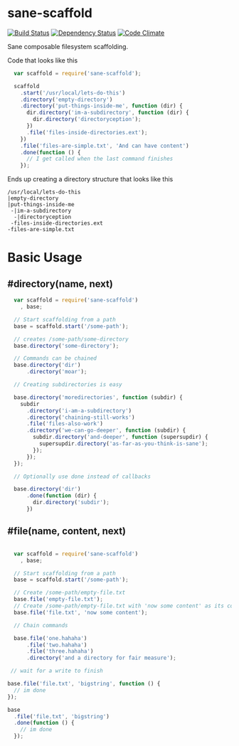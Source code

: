 # sane-scaffold

[![Build Status](https://travis-ci.org/BenJanecke/sane-scaffold.svg?branch=master)](https://travis-ci.org/BenJanecke/sane-scaffold) [![Dependency Status](https://gemnasium.com/BenJanecke/sane-scaffold.svg)](https://gemnasium.com/BenJanecke/sane-scaffold) [![Code Climate](https://codeclimate.com/github/BenJanecke/sane-scaffold.png)](https://codeclimate.com/github/BenJanecke/sane-scaffold)

Sane composable filesystem scaffolding.

Code that looks like this

```javascript
  var scaffold = require('sane-scaffold');

  scaffold
    .start('/usr/local/lets-do-this')
    .directory('empty-directory')
    .directory('put-things-inside-me', function (dir) {
      dir.directory('im-a-subdirectory', function (dir) {
        dir.directory('directoryception');
      })
      .file('files-inside-directories.ext');
    })
    .file('files-are-simple.txt', 'And can have content')
    .done(function () {
      // I get called when the last command finishes
    });

```


Ends up creating a directory structure that looks like this

```shell
/usr/local/lets-do-this
|empty-directory
|put-things-inside-me
 -|im-a-subdirectory
  -|directoryception
 -files-inside-directories.ext
-files-are-simple.txt
```


# Basic Usage

## #directory(name, next)

```javascript
  var scaffold = require('sane-scaffold')
    , base;

  // Start scaffolding from a path
  base = scaffold.start('/some-path');

  // creates /some-path/some-directory
  base.directory('some-directory');

  // Commands can be chained
  base.directory('dir')
      .directory('moar');

  // Creating subdirectories is easy

  base.directory('moredirectories', function (subdir) {
    subdir
      .directory('i-am-a-subdirectory')
      .directory('chaining-still-works')
      .file('files-also-work')
      .directory('we-can-go-deeper', function (subdir) {
        subdir.directory('and-deeper', function (supersupdir) {
          supersupdir.directory('as-far-as-you-think-is-sane');
        });
      });
  });

  // Optionally use done instead of callbacks

  base.directory('dir')
      .done(function (dir) {
        dir.directory('subdir');  
      })
```

## #file(name, content, next)

```javascript

  var scaffold = require('sane-scaffold')
    , base;

  // Start scaffolding from a path
  base = scaffold.start('/some-path');

  // Create /some-path/empty-file.txt
  base.file('empty-file.txt');
  // Create /some-path/empty-file.txt with 'now some content' as its contents
  base.file('file.txt', 'now some content');

  // Chain commands

  base.file('one.hahaha')
      .file('two.hahaha')
      .file('three.hahaha')
      .directory('and a directory for fair measure');

 // wait for a write to finish

base.file('file.txt', 'bigstring', function () {
  // im done
});

base
  .file('file.txt', 'bigstring')
  .done(function () {
    // im done
  });
```
